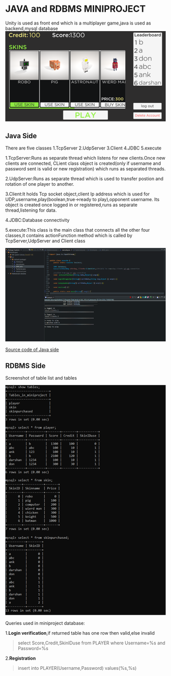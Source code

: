 # JAVA and RDBMS MINIPROJECT
Unity is used as front end which is a multiplayer game,java is used as backend,mysql database
![alt text](https://github.com/arjungaonkar/MiniProject/blob/master/images/Screenshot_20181025-190921.png "MiniProject")
## Java Side
There are five classes
1.TcpServer
2.UdpServer
3.Client
4.JDBC
5.execute

1.TcpServer:Runs as separate thread which listens for new clients.Once new clients are connected, CLient class object is created(only if               username and password sent is valid or new registration) which runs as separated threads.

2.UdpServer:Runs as separate thread which is used to transfer postion and rotation of one player to another.

3.Client:It holds Tcp socket object,client Ip address which is used for UDP,username,play(boolean,true->ready to play),opponent username.
         Its object is created once logged in or registered,runs as separate thread,listening for data.
         
4.JDBC:Database connectivity

5.execute:This class is the main class that connects all the other four classes,it contains actionFunction method which is called by                   TcpServer,UdpServer and Client class

![alt text](https://github.com/arjungaonkar/MiniProject/blob/master/images/Screenshot%20(329).png "MiniProject")

[Source code of Java side](https://github.com/arjungaonkar/MiniProject/tree/master/Java)
## RDBMS Side
Screenshot of table list and tables

![alt text](https://github.com/arjungaonkar/MiniProject/blob/master/images/Screenshot%20(331).png "MiniProject")

Queries used in miniproject database:

1.**Login verification**,if returned table has one row then valid,else invalid
>select Score,Credit,SkinIDuse from PLAYER where Username=%s and Password=%s

2.**Registration**
>insert into PLAYER(Username,Password) values(%s,%s)

